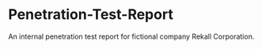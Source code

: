 # Penetration-Test-Report
An internal penetration test report for fictional company Rekall Corporation.
